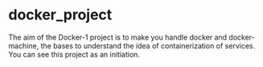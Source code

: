 # docker_project

The aim of the Docker-1 project is to make you handle docker and docker-machine, the
bases to understand the idea of containerization of services. You can see this project as
an initiation.